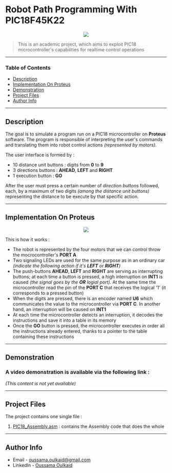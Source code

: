 # Robot Path Programming With PIC18F45K22
<div style="text-align:center"><img src="https://i.ibb.co/7p2n0FS/image1.png" /></div>

> This is an academic project, which aims to exploit PIC18 microcontroller's capabilities for realtime control operations
---

### Table of Contents

- [Description](#description)
- [Implementation On Proteus](#implementation-on-proteus)
- [Demonstration](#demonstration)
- [Project Files](#project-files)
- [Author Info](#author-info)

---

## Description

The goal is to simulate a program run on a PIC18 microcontroller on **Proteus** software. The program is responsible of interpreting the user's commands and translating them into robot control actions *(represented by motors).*

The user interface is formed by :

- 10 distance unit buttons : digits from **0** to **9**
- 3 directions buttons : **AHEAD**, **LEFT** and **RIGHT**
- 1 execution button : **GO**

After the user must press a certain number of *direction buttons* followed, each, by a maximum of two digits *(among the distance unit buttons)* representing the distance to be execute by that specific action.

---

## Implementation On Proteus

<div style="text-align:center"><img src="https://i.ibb.co/zrVcX1q/image2.png" /></div>

This is how it works :

- The robot is represented by the four motors that we can control throw the mocrocontroller's **PORT A**
- Two signaling LEDs are used for the same purpose as in an ordinary car *(indicate the following action if it's **LEFT** or **RIGHT**)*
- The push-buttons **AHEAD**, **LEFT** and **RIGHT** are serving as interrupting buttons; at each time a button is pressed, a high interruption on **INT1** is caused *(the signal goes by the **OR** logial port)*. At the same time the microcontroller read the pin of the **PORT C** that receives the logical '1' (it corresponds to a pressed button)
- When the digits are pressed, there is an encoder named **U6** which communicates the value to the microcontroller via **PORT C**. In another hand, an interruption will be caused on **INT1**
- At each time the microcontroller detects an interruption, it decodes the instructions and save it into a table in its memory 
- Once the **GO** button is pressed, the microcontroller executes in order all the instructions already entered, thanks to a pointer to the table containing these instructions

---

## Demonstration

### **A video demonstration is available via the following link :**

*(This content is not yet available)*

---

## Project Files

The project contains one single file :

1. [PIC18_Assembly.asm](PIC18_Assembly.asm) : contains the Assembly code that does the whole

---

## Author Info

- Email - oussama.oulkaid@gmail.com
- LinkedIn - [Oussama Oulkaid](https://www.linkedin.com/in/oulkaid)

